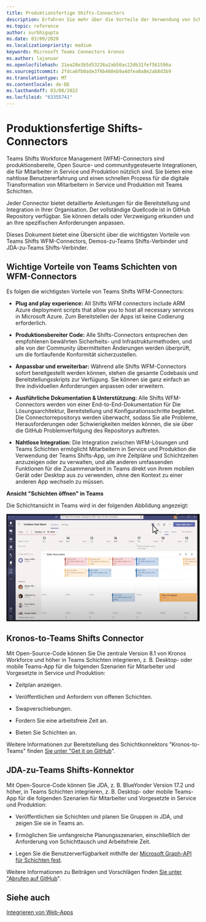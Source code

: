 ```yaml
---
title: Produktionsfertige Shifts-Connectors
description: Erfahren Sie mehr über die Vorteile der Verwendung von Schichtkonnektoren für die Mitarbeiterverwaltung für Teams, wie z. B. Schicht-zu-Teams Schichten-Konnektor und JDA-zu-Teams Shifts-Konnektor
ms.topic: reference
author: surbhigupta
ms.date: 03/09/2020
ms.localizationpriority: medium
keywords: Microsoft Teams Connectors kronos
ms.author: lajanuar
ms.openlocfilehash: 21ea28e3b5d53226a2ab50ac22db31fef561596a
ms.sourcegitcommit: 2fdca6fb0ade3f6b460eb9a4dfea0a8e2ab8d3b9
ms.translationtype: MT
ms.contentlocale: de-DE
ms.lasthandoff: 03/08/2022
ms.locfileid: "63355741"
---
```

# <a name="production-ready-shifts-connectors"></a>Produktionsfertige Shifts-Connectors  

Teams Shifts Workforce Management (WFM)-Connectors sind produktionsbereite, Open Source- und communitygesteuerte Integrationen, die für Mitarbeiter in Service und Produktion nützlich sind. Sie bieten eine nahtlose Benutzererfahrung und einen schnellen Prozess für die digitale Transformation von Mitarbeitern in Service und Produktion mit Teams Schichten.

Jeder Connector bietet detaillierte Anleitungen für die Bereitstellung und Integration in Ihrer Organisation. Der vollständige Quellcode ist in GitHub Repository verfügbar. Sie können details oder Verzweigung erkunden und an Ihre spezifischen Anforderungen anpassen.

Dieses Dokument bietet eine Übersicht über die wichtigsten Vorteile von Teams Shifts WFM-Connectors, Demos-zu-Teams Shifts-Verbinder und JDA-zu-Teams Shifts-Verbinder.

## <a name="key-benefits-of-teams-shifts-wfm-connectors"></a>Wichtige Vorteile von Teams Schichten von WFM-Connectors

Es folgen die wichtigsten Vorteile von Teams Shifts WFM-Connectors:

* **Plug and play experience:** All Shifts WFM connectors include ARM Azure deployment scripts that allow you to host all necessary services in Microsoft Azure. Zum Bereitstellen der Apps ist keine Codierung erforderlich.

* **Produktionsbereiter Code:** Alle Shifts-Connectors entsprechen den empfohlenen bewährten Sicherheits- und Infrastrukturmethoden, und alle von der Community übermittelten Änderungen werden überprüft, um die fortlaufende Konformität sicherzustellen.

* **Anpassbar und erweiterbar:** Während alle Shifts WFM-Connectors sofort bereitgestellt werden können, stehen die gesamte Codebasis und Bereitstellungsskripts zur Verfügung. Sie können sie ganz einfach an Ihre individuellen Anforderungen anpassen oder erweitern.

* **Ausführliche Dokumentation & Unterstützung:** Alle Shifts WFM-Connectors werden von einer End-to-End-Dokumentation für Die Lösungsarchitektur, Bereitstellung und Konfigurationsschritte begleitet. Die Connectorrepositorys werden überwacht, sodass Sie alle Probleme, Herausforderungen oder Schwierigkeiten melden können, die sie über die GitHub Problemverfolgung des Repositorys auftreten.

* **Nahtlose Integration:** Die Integration zwischen WFM-Lösungen und Teams Schichten ermöglicht Mitarbeitern in Service und Produktion die Verwendung der Teams Shifts-App, um ihre Zeitpläne und Schichtzeiten anzuzeigen oder zu verwalten, und alle anderen umfassenden Funktionen für die Zusammenarbeit in Teams direkt von ihrem mobilen Gerät oder Desktop aus zu verwenden, ohne den Kontext zu einer anderen App wechseln zu müssen.  

**Ansicht "Schichten öffnen" in Teams**

Die Schichtansicht in Teams wird in der folgenden Abbildung angezeigt:

![Offene Schichten in Teams](../assets/images/teams-open-shifts-view.png)

## <a name="kronos-to-teams-shifts-connector"></a>Kronos-to-Teams Shifts Connector

Mit Open-Source-Code können Sie Die zentrale Version 8.1 von Kronos Workforce und höher in Teams Schichten integrieren, z. B. Desktop- oder mobile Teams-App für die folgenden Szenarien für Mitarbeiter und Vorgesetzte in Service und Produktion:

* Zeitplan anzeigen.

* Veröffentlichen und Anfordern von offenen Schichten.

* Swapverschiebungen.

* Fordern Sie eine arbeitsfreie Zeit an.

* Bieten Sie Schichten an.

Weitere Informationen zur Bereitstellung des Schichtkonnektors "Kronos-to-Teams" finden [Sie unter "Get it on GitHub](https://aka.ms/KronosShiftsConnector)".

## <a name="jda-to-teams-shifts-connector"></a>JDA-zu-Teams Shifts-Konnektor

Mit Open-Source-Code können Sie JDA, z. B. BlueYonder Version 17.2 und höher, in Teams Schichten integrieren, z. B. Desktop- oder mobile Teams-App für die folgenden Szenarien für Mitarbeiter und Vorgesetzte in Service und Produktion:

* Veröffentlichen sie Schichten und planen Sie Gruppen in JDA, und zeigen Sie sie in Teams an.

* Ermöglichen Sie umfangreiche Planungsszenarien, einschließlich der Anforderung von Schichttausch und Arbeitsfreie Zeit.

* Legen Sie die Benutzerverfügbarkeit mithilfe der [Microsoft Graph-API für Schichten fest](/graph/api/resources/shift?view=graph-rest-beta&preserve-view=true).

Weitere Informationen zu Beiträgen und Vorschlägen finden [Sie unter "Abrufen auf GitHub](https://aka.ms/JDAShiftsConnector)".

## <a name="see-also"></a>Siehe auch

[Integrieren von Web-Apps](~/samples/integrate-web-apps-overview.md)
